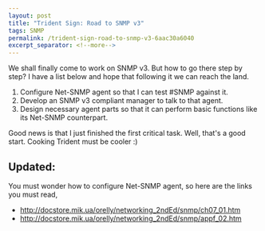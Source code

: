 ```yaml
---
layout: post
title: "Trident Sign: Road to SNMP v3"
tags: SNMP
permalink: /trident-sign-road-to-snmp-v3-6aac30a6040
excerpt_separator: <!--more-->
---
```

We shall finally come to work on SNMP v3. But how to go there step by step? I have a list below and hope that following it we can reach the land.

1. Configure Net-SNMP agent so that I can test #SNMP against it.
1. Develop an SNMP v3 compliant manager to talk to that agent.
1. Design necessary agent parts so that it can perform basic functions like its Net-SNMP counterpart.

Good news is that I just finished the first critical task. Well, that's a good start. Cooking Trident must be cooler :)

## Updated:

You must wonder how to configure Net-SNMP agent, so here are the links you must read,

* http://docstore.mik.ua/orelly/networking_2ndEd/snmp/ch07_01.htm
* http://docstore.mik.ua/orelly/networking_2ndEd/snmp/appf_02.htm
<!--more-->